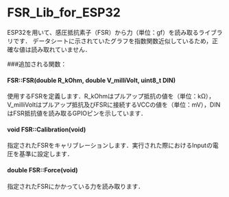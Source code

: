 # FSR_Lib_for_ESP32
ESP32を用いて、感圧抵抗素子（FSR）から力（単位：gf）を読み取るライブラリです．
データシートに示されていたグラフを指数関数近似しているため，正確な値は読み取れていません．

###追加される関数：
#### FSR::FSR(double R_kOhm, double V_milliVolt, uint8_t DIN)
使用するFSRを定義します．R_kOhmはプルアップ抵抗の値を（単位：kΩ），V_milliVoltはプルアップ抵抗及びFSRに接続するVCCの値を（単位：mV），DINはFSR抵抗値を読み取るGPIOピンを示しています．

#### void FSR::Calibration(void)
指定されたFSRをキャリブレーションします．実行された際におけるInputの電圧を基準に設定します．

#### double FSR::Force(void)
指定されたFSRにかかっている力を読み取ります．